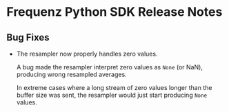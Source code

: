 # Frequenz Python SDK Release Notes

## Bug Fixes

- The resampler now properly handles zero values.

  A bug made the resampler interpret zero values as `None` (or NaN), producing wrong resampled averages.

  In extreme cases where a long stream of zero values longer than the buffer size was sent, the resampler would just start producing `None` values.
